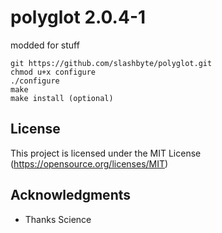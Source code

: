 # polyglot 2.0.4-1
modded for stuff

```
git https://github.com/slashbyte/polyglot.git
chmod u+x configure
./configure
make
make install (optional)
```

## License
This project is licensed under the MIT License
(https://opensource.org/licenses/MIT)
## Acknowledgments
* Thanks Science

